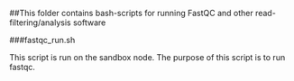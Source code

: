 ##This folder contains bash-scripts for running FastQC and other read-filtering/analysis software

###fastqc_run.sh

This script is run on the sandbox node.
The purpose of this script is to run fastqc.

